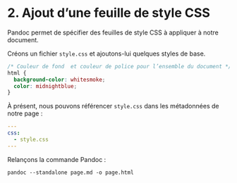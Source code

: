 # 2. Ajout d’une feuille de style CSS

Pandoc permet de spécifier des feuilles de style CSS à appliquer à notre document.

Créons un fichier `style.css` et ajoutons-lui quelques styles de base.

```css
/* Couleur de fond  et couleur de police pour l’ensemble du document */
html {
  background-color: whitesmoke;
  color: midnightblue;
}

```

À présent, nous pouvons référencer `style.css` dans les métadonnées de notre page :

```yaml
---
css:
  - style.css
---
```

Relançons la commande Pandoc :

```shell
pandoc --standalone page.md -o page.html
```
